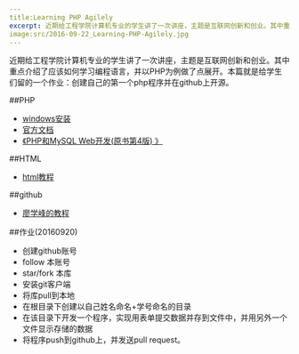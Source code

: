 ```yaml
---
title:Learning PHP Agilely
excerpt: 近期给工程学院计算机专业的学生讲了一次讲座，主题是互联网创新和创业。其中重点介绍了应该如何学习编程语言，并以PHP为例做了点展开。本篇就是给学生们留的一个作业：创建自己的第一个php程序并在github上开源。
image:src/2016-09-22_Learning-PHP-Agilely.jpg
---
```


近期给工程学院计算机专业的学生讲了一次讲座，主题是互联网创新和创业。其中重点介绍了应该如何学习编程语言，并以PHP为例做了点展开。本篇就是给学生们留的一个作业：创建自己的第一个php程序并在github上开源。

##PHP
* [windows安装](http://windows.php.net/download#php-7.0)
* [官方文档](http://php.net/manual/zh/)
* [《PHP和MySQL Web开发(原书第4版)
》](https://book.douban.com/subject/3549421/)

##HTML
* [html教程](http://www.w3school.com.cn/html/index.asp)

##github
* [廖学峰的教程](http://www.liaoxuefeng.com/wiki/0013739516305929606dd18361248578c67b8067c8c017b000)

##作业(20160920)
* 创建github账号
* follow 本账号
* star/fork 本库
* 安装git客户端
* 将库pull到本地
* 在根目录下创建以自己姓名命名+学号命名的目录
* 在该目录下开发一个程序，实现用表单提交数据并存到文件中，并用另外一个文件显示存储的数据
* 将程序push到github上，并发送pull request。